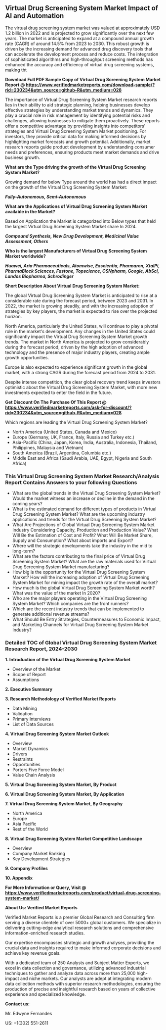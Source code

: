 <h2>Virtual Drug Screening System Market Impact of AI and Automation</h2>The virtual drug screening system market was valued at approximately USD 1.2 billion in 2022 and is projected to grow significantly over the next few years. The market is anticipated to expand at a compound annual growth rate (CAGR) of around 14.5% from 2023 to 2030. This robust growth is driven by the increasing demand for advanced drug discovery tools that can accelerate the development process and reduce costs. The integration of sophisticated algorithms and high-throughput screening methods has enhanced the accuracy and efficiency of virtual drug screening systems, making tht</p><p id="" class=""><strong>Download Full PDF Sample Copy of Virtual Drug Screening System Market Report @ <a href="https://www.verifiedmarketreports.com/download-sample/?rid=230234&utm_source=github-R&utm_medium=028" target="_blank">https://www.verifiedmarketreports.com/download-sample/?rid=230234&utm_source=github-R&utm_medium=028</a></strong></p><p>The importance of&nbsp;Virtual Drug Screening System Market research reports lies in their ability to aid strategic planning, helping businesses develop effective strategies by understanding market trends and dynamics. They play a crucial role in risk management by identifying potential risks and challenges, allowing businesses to mitigate them proactively. These reports offer a competitive advantage by providing insights into competitors' strategies and Virtual Drug Screening System Market positioning. For investors, they provide critical data for making informed decisions by highlighting market forecasts and growth potential. Additionally, market research reports guide product development by understanding consumer needs and preferences, ensuring products meet market demands and drive business growth.</p><p><strong>What are the&nbsp;Type driving the growth of the Virtual Drug Screening System Market?</strong></p><p id="" class="">Growing demand for below Type around the world has had a direct impact on the growth of the Virtual Drug Screening System Market:</p><em><strong>Fully-Autonomous, Semi-Autonomous</strong></em></p><strong>What are the&nbsp;Applications&nbsp;of Virtual Drug Screening System Market available in the Market?</strong></p><p id="" class="">Based on Application the Market is categorized into Below types that held the largest Virtual Drug Screening System Market share In 2024.</p><em><strong>Compound Synthesis, New Drug Development, Medicinal Value Assessment, Others</strong></em></p><strong>Who is the largest Manufacturers of Virtual Drug Screening System Market worldwide?</strong></p><p><em><strong>Huawei, Aria Pharmaceuticals, Atomwise, Exscientia, Pharmaron, XtalPi, PharmaBlock Sciences, Fastone, Topscience, CSNpharm, Google, AbSci, Landos Biopharma, Schrodinger</strong></em></p><p id="" class=""><strong>Short Description About Virtual Drug Screening System Market:</strong></p><p>The global Virtual Drug Screening System Market is anticipated to rise at a considerable rate during the forecast period, between 2023 and 2031. In 2022, the market is growing steadily, and with the increasing adoption of strategies by key players, the market is expected to rise over the projected horizon.</p><p>North America, particularly the United States, will continue to play a pivotal role in the market's development. Any changes in the United States could significantly impact the Virtual Drug Screening System Market growth trends. The market in North America is projected to grow considerably during the forecast period, driven by the high adoption of advanced technology and the presence of major industry players, creating ample growth opportunities.</p><p>Europe is also expected to experience significant growth in the global market, with a strong CAGR during the forecast period from 2024 to 2031.</p><p>Despite intense competition, the clear global recovery trend keeps investors optimistic about the Virtual Drug Screening System Market, with more new investments expected to enter the field in the future.</p><p id="" class=""><strong>Get Discount On The Purchase Of This Report @ <a href="https://www.verifiedmarketreports.com/ask-for-discount/?rid=230234&utm_source=github-R&utm_medium=028" target="_blank">https://www.verifiedmarketreports.com/ask-for-discount/?rid=230234&utm_source=github-R&utm_medium=028</a></strong></p>Which regions are leading the Virtual Drug Screening System Market?</p><ul><li>North America (United States, Canada and Mexico)</li><li>Europe (Germany, UK, France, Italy, Russia and Turkey etc.)</li><li>Asia-Pacific (China, Japan, Korea, India, Australia, Indonesia, Thailand, Philippines, Malaysia and Vietnam)</li><li>South America (Brazil, Argentina, Columbia etc.)</li><li>Middle East and Africa (Saudi Arabia, UAE, Egypt, Nigeria and South Africa)</li></ul><h3 id="" class="">This Virtual Drug Screening System Market Research/Analysis Report Contains Answers to your following Questions</h3><ul><li>What are the global trends in the Virtual Drug Screening System Market? Would the market witness an increase or decline in the demand in the coming years?</li><li>What is the estimated demand for different types of products in Virtual Drug Screening System Market? What are the upcoming industry applications and trends for the Virtual Drug Screening System Market?</li><li>What Are Projections of Global Virtual Drug Screening System Market Industry Considering Capacity, Production and Production Value? What Will Be the Estimation of Cost and Profit? What Will Be Market Share, Supply and Consumption? What about imports and Export?</li><li>Where will the strategic developments take the industry in the mid to long-term?</li><li>What are the factors contributing to the final price of Virtual Drug Screening System Market? What are the raw materials used for Virtual Drug Screening System Market manufacturing?</li><li>How big is the opportunity for the Virtual Drug Screening System Market? How will the increasing adoption of Virtual Drug Screening System Market for mining impact the growth rate of the overall market?</li><li>How much is the global Virtual Drug Screening System Market worth? What was the value of the market In 2020?</li><li>Who are the major players operating in the Virtual Drug Screening System Market? Which companies are the front runners?</li><li>Which are the recent industry trends that can be implemented to generate additional revenue streams?</li><li>What Should Be Entry Strategies, Countermeasures to Economic Impact, and Marketing Channels for Virtual Drug Screening System Market Industry?</li></ul><h3 id="" class="">Detailed TOC of Global Virtual Drug Screening System Market Research Report, 2024-2030</h3><p id="" class=""><strong>1. Introduction of the Virtual Drug Screening System Market</strong></p><ul><li>Overview of the Market</li><li>Scope of Report</li><li>Assumptions</li></ul><p id="" class=""><strong>2. Executive Summary</strong></p><p id="" class=""><strong>3. Research Methodology of Verified Market Reports</strong></p><ul><li>Data Mining</li><li>Validation</li><li>Primary Interviews</li><li>List of Data Sources</li></ul><p id="" class=""><strong>4. Virtual Drug Screening System Market Outlook</strong></p><ul><li>Overview</li><li>Market Dynamics</li><li>Drivers</li><li>Restraints</li><li>Opportunities</li><li>Porters Five Force Model</li><li>Value Chain Analysis</li></ul><p id="" class=""><strong>5. Virtual Drug Screening System Market, By Product</strong></p><p id="" class=""><strong>6. Virtual Drug Screening System Market, By Application</strong></p><p id="" class=""><strong>7. Virtual Drug Screening System Market, By Geography</strong></p><ul><li>North America</li><li>Europe</li><li>Asia Pacific</li><li>Rest of the World</li></ul><p id="" class=""><strong>8. Virtual Drug Screening System Market Competitive Landscape</strong></p><ul><li>Overview</li><li>Company Market Ranking</li><li>Key Development Strategies</li></ul><p id="" class=""><strong>9. Company Profiles</strong></p><p id="" class=""><strong>10. Appendix</strong></p><p id="" class=""><strong>For More Information or Query, Visit @ <a href="https://www.verifiedmarketreports.com/product/virtual-drug-screening-system-market/" target="_blank">https://www.verifiedmarketreports.com/product/virtual-drug-screening-system-market/</a></strong></p><p id="" class=""><strong>About Us: Verified Market Reports</strong></p><p id="" class="">Verified Market Reports is a premier Global Research and Consulting firm serving a diverse clientele of over 5000+ global customers. We specialize in delivering cutting-edge analytical research solutions and comprehensive information-enriched research studies.</p><p id="" class="">Our expertise encompasses strategic and growth analyses, providing the crucial data and insights required to make informed corporate decisions and achieve key revenue goals.</p><p id="" class="">With a dedicated team of 250 Analysts and Subject Matter Experts, we excel in data collection and governance, utilizing advanced industrial techniques to gather and analyze data across more than 25,000 high-impact and niche markets. Our analysts are adept at integrating modern data collection methods with superior research methodologies, ensuring the production of precise and insightful research based on years of collective experience and specialized knowledge.</p><p id="" class=""><strong>Contact us:</strong></p><p id="" class="">Mr. Edwyne Fernandes</p><p id="" class="">US: +1(302) 551-2611</p>